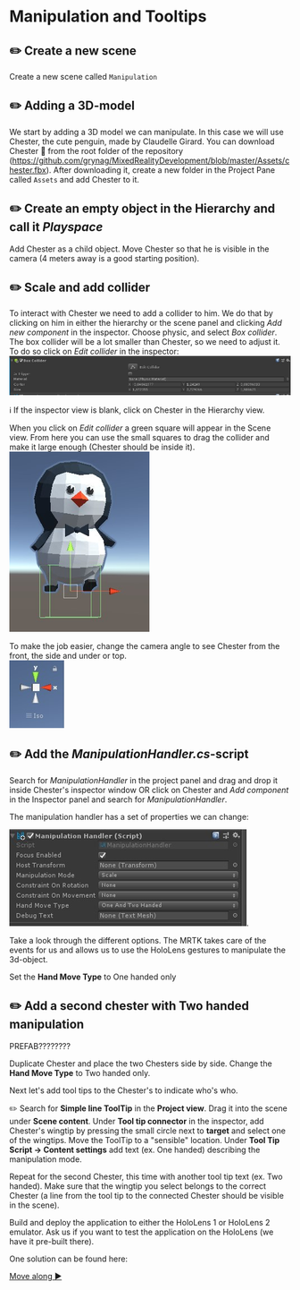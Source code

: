 # Manipulation and Tooltips

## ✏️ Create a new scene
Create a new scene called `Manipulation`

## ✏️ Adding a 3D-model
We start by adding a 3D model we can manipulate. In this case we will use Chester, the cute penguin, made by Claudelle Girard. You can download Chester :penguin: from the root folder of the repository (https://github.com/grynag/MixedRealityDevelopment/blob/master/Assets/chester.fbx). After downloading it, create a new folder in the Project Pane called `Assets` and add Chester to it.  

## ✏️ Create an empty object in the Hierarchy and call it *Playspace*
Add Chester as a child object. Move Chester so that he is visible in the camera (4 meters away is a good starting position).

## ✏️ Scale and add collider
To interact with Chester we need to add a collider to him. We do that by clicking on him in either the hierarchy or the scene panel and clicking *Add new component* in the inspector. Choose physic, and select *Box collider*. The box collider will be a lot smaller than Chester, so we need to adjust it. To do so click on *Edit collider* in the inspector:  
![Edit collider](Screenshots/edit_collider.jpg)

:information_source: If the inspector view is blank, click on Chester in the Hierarchy view. 

When you click on *Edit collider* a green square will appear in the Scene view. From here you can use the small squares to drag the collider and make it large enough (Chester should be inside it).     
![Chester collider](Screenshots/chester_collider.jpg)

To make the job easier, change the camera angle to see Chester from the front, the side and under or top.  
![Camera angle](Screenshots/camera_angle.jpg)

## ✏️ Add the *ManipulationHandler.cs*-script

Search for *ManipulationHandler* in the project panel and drag and drop it inside Chester's inspector window OR click on Chester and *Add component* in the Inspector panel and search for *ManipulationHandler*.

The manipulation handler has a set of properties we can change:  

![ManipulationHandler](Screenshots/manipulationhandler.jpg).

Take a look through the different options. The MRTK takes care of the events for us and allows us to use the HoloLens gestures to manipulate the 3d-object. 

Set the **Hand Move Type** to One handed only

## ✏️ Add a second chester with Two handed manipulation

PREFAB????????

Duplicate Chester and place the two Chesters side by side. Change the **Hand Move Type** to Two handed only. 

Next let's add tool tips to the Chester's to indicate who's who. 

:pencil2: Search for **Simple line ToolTip** in the **Project view**. Drag it into the scene under **Scene content**. Under **Tool tip connector** in the inspector, add Chester's wingtip by pressing the small circle next to **target** and select one of the wingtips. Move the ToolTip to a "sensible" location. 
Under **Tool Tip Script -> Content settings** add text (ex. One handed) describing the manipulation mode. 

Repeat for the second Chester, this time with another tool tip text (ex. Two handed). Make sure that the wingtip you select belongs to the correct Chester (a line from the tool tip to the connected Chester should be visible in the scene). 

Build and deploy the application to either the HoloLens 1 or HoloLens 2 emulator. Ask us if you want to test the application on the HoloLens (we have it pre-built there).

One solution can be found here: 

[Move along ▶](TASK2.md)️